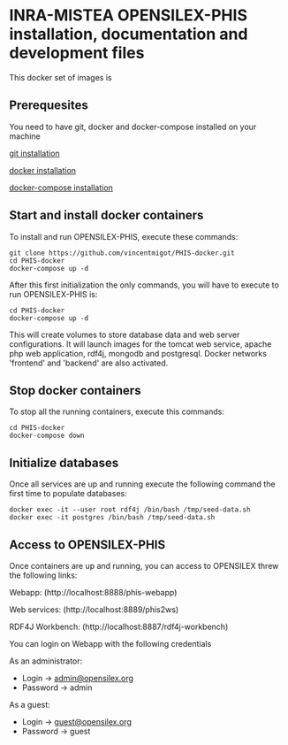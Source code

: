 # INRA-MISTEA OPENSILEX-PHIS installation, documentation and development files

This docker set of images is 

## Prerequesites

You need to have git, docker and docker-compose installed on your machine

[git installation](https://git-scm.com/book/en/v2/Getting-Started-Installing-Git)

[docker installation](https://docs.docker.com/install/linux/docker-ce/ubuntu/)

[docker-compose installation](https://docs.docker.com/compose/install/)

## Start and install docker containers
 
To install and run OPENSILEX-PHIS, execute these commands:

```{bash}
git clone https://github.com/vincentmigot/PHIS-docker.git
cd PHIS-docker
docker-compose up -d
```

After this first initialization the only commands, you will have to execute to run OPENSILEX-PHIS is:

```{bash}
cd PHIS-docker
docker-compose up -d
```

This will create volumes to store database data and web server configurations. 
It will launch images for the tomcat web service, apache php web application, rdf4j, mongodb and postgresql. 
Docker networks 'frontend' and 'backend' are also activated. 

## Stop docker containers

To stop all the running containers, execute this commands:

```{bash}
cd PHIS-docker
docker-compose down
```

## Initialize databases

Once all services are up and running execute the following command the first time to populate databases:

```
docker exec -it --user root rdf4j /bin/bash /tmp/seed-data.sh
docker exec -it postgres /bin/bash /tmp/seed-data.sh
```

## Access to OPENSILEX-PHIS

Once containers are up and running, you can access to OPENSILEX threw the following links:


Webapp: (http://localhost:8888/phis-webapp)

Web services: (http://localhost:8889/phis2ws)

RDF4J Workbench: (http://localhost:8887/rdf4j-workbench)

You can login on Webapp with the following credentials

As an administrator:
- Login -> admin@opensilex.org
- Password -> admin

As a guest:
- Login -> guest@opensilex.org
- Password -> guest
